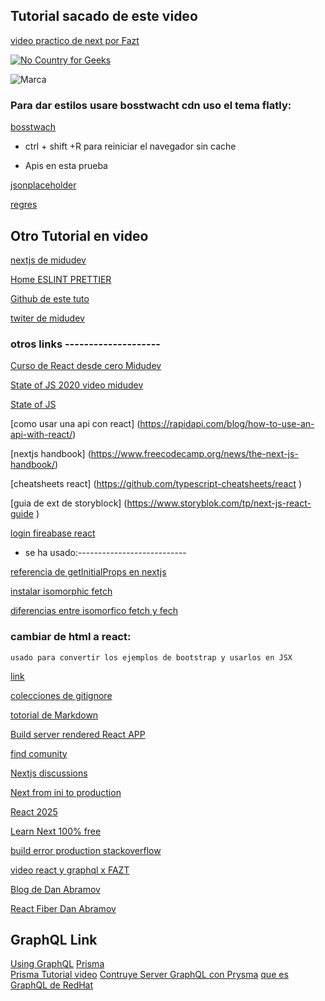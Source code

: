 
 ## Tutorial sacado de este video


[video practico de next por Fazt](https://www.youtube.com/watch?v=Tn6QYliFBcs)    

[![No Country for Geeks](https://img.shields.io/badge/Colaborando%20en-No%20Country%20for%20Geeks-orange.svg)](http://www.nocountryforgeeks.com/author/gallardo)

![Marca](https://upload.wikimedia.org/wikipedia/commons/4/48/Markdown-mark.svg)

### Para dar estilos usare bosstwacht cdn uso el tema flatly: 


[bosstwach](https://www.bootstrapcdn.com/bootswatch/)


- ctrl + shift +R    para reiniciar el navegador sin cache 

- Apis en esta prueba

[jsonplaceholder](https://jsonplaceholder.typicode.com)


[regres]( https://reqres.in/)


## Otro Tutorial en video

[nextjs de midudev](https://www.youtube.com/watch?v=2jxc8DMzt0I)

[Home ESLINT PRETTIER](https://www.youtube.com/watch?v=EEDRcolSHms)

[Github de este tuto](https://github.com/midudev/react-live-coding)

[twiter de midudev](https://twitter.com/midudev)


### otros links --------------------

[Curso de React desde cero Midudev](https://github.com/midudev/curso-nextjs-twitter-clone)

[State of JS 2020 video midudev](https://www.youtube.com/watch?v=MX4h4IHCLBQ)

[State of JS](https://2020.stateofjs.com/en-US/features/)

[como usar una api con react] (https://rapidapi.com/blog/how-to-use-an-api-with-react/)


[nextjs handbook] (https://www.freecodecamp.org/news/the-next-js-handbook/)


[cheatsheets react] (https://github.com/typescript-cheatsheets/react )


[guia de ext de storyblock] (https://www.storyblok.com/tp/next-js-react-guide )

[login fireabase react](https://www.youtube.com/watch?v=UlYGGCNFcWo)




- se ha usado:---------------------------


[referencia de getInitialProps en nextjs](https://nextjs.org/docs/api-reference/data-fetching/getInitialProps)


[instalar isomorphic fetch](https://www.npmjs.com/package/isomorphic-fetch)


[diferencias entre isomorfico fetch y fech](https://stackoverflow.com/questions/37936715/what-is-the-difference-between-isomorphic-fetch-and-fetch)





### cambiar de html a react:
    usado para convertir los ejemplos de bootstrap y usarlos en JSX 

 
[link](https://magic.reactjs.net/htmltojsx.htm)


[colecciones de gitignore](https://github.com/github/gitignore)

[totorial de Markdown](https://cuadernosdenotas.github.io/creandoestesitio/006Markdown.html)

[Build server rendered React APP](https://tilomitra.medium.com/building-server-rendered-react-apps-with-nextjs-40313e978cb4)

[find comunity](https://spectrum.chat/explore)

[Nextjs discussions](https://github.com/vercel/next.js/discussions)

[Next from ini to production](https://medium.com/@sscaff1/nextjs-from-npm-init-to-production-c9f543169bfb)


[React 2025](https://react2025.com/)

[Learn Next 100% free](https://masteringnextjs.com/)

[build error production stackoverflow](https://stackoverflow.com/questions/53712936/how-to-build-next-js-production)

[video react y graphql x FAZT](https://www.youtube.com/watch?v=mOXabxAUkzg)

[Blog de Dan Abramov](https://overreacted.io/)

[React Fiber Dan Abramov](https://www.youtube.com/watch?v=crM1iRVGpGQ&fbclid=IwAR1JV-Ph5TFpZwhyIps2FqNEGMKERIIzF2QSkMQz5YJ1fwnRUIU8A1tH6eM)


## GraphQL Link
[Using GraphQL](https://graphql.org/code/)
[Prisma](https://www.prisma.io/ )  
[Prisma Tutorial video](https://www.youtube.com/watch?v=Ehv69qFvN2I )
[Contruye Server GraphQL con Prysma](https://www.nocountryforgeeks.com/contruye-un-server-graphql-con-prisma/ )
[que es GraphQL de RedHat](https://www.redhat.com/es/topics/api/what-is-graphql)